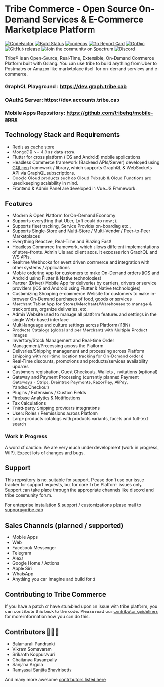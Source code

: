 # Tribe Commerce - Open Source On-Demand Services &amp; E-Commerce Marketplace Platform

[![CodeFactor](https://www.codefactor.io/repository/github/tribehq/platform/badge)](https://www.codefactor.io/repository/github/tribehq/platform)
[![Build Status](https://travis-ci.com/tribehq/platform.svg?branch=master)](https://travis-ci.com/tribehq/platform)
[![codecov](https://codecov.io/gh/tribehq/platform/branch/master/graph/badge.svg)](https://codecov.io/gh/tribehq/platform) 
[![Go Report Card](https://goreportcard.com/badge/github.com/tribehq/platform)](https://goreportcard.com/report/github.com/tribehq/platform)
[![GoDoc](https://godoc.org/github.com/tribehq/platform?status.svg)](https://godoc.org/github.com/tribehq/platform)
[![GitHub release](https://img.shields.io/github/release/tribehq/platform.svg)](https://github.com/tribehq/platform/releases/latest)
[![Join the community on Spectrum](https://withspectrum.github.io/badge/badge.svg)](https://spectrum.chat/tribe)
[![Discord](https://img.shields.io/discord/619455063584145409)](https://discord.gg/s5zEucn)

Tribe® is an Open-Source, Real-Time, Extensible, On-Demand Commerce Platform built with Golang. You can use tribe to build anything from Uber to Postmates or Amazon like marketplace itself for on-demand services and e-commerce.

### GraphQL Playground : https://dev.graph.tribe.cab
### OAuth2 Server: https://dev.accounts.tribe.cab
### Mobile Apps Repository: https://github.com/tribehq/mobile-apps

## Technology Stack and Requirements
* Redis as cache store
* MongoDB >= 4.0 as data store.
* Flutter for cross platform (iOS and Android) mobile applications.
* Headless Commerce framework (Backend APIs/Server) developed using [GQLgen](https://github.com/99designs/gqlgen) framework / library, which supports GraphQL & WebSockets API via GraphQL subscriptions.
* Google Cloud products such as Cloud Pubsub & Cloud Functions are used keeping scalability in mind.
* Frontend & Admin Panel are developed in Vue.JS Framework.

## Features
*   Modern & Open Platform for On-Demand Economy
*   Supports everything that Uber, Lyft could do now ;).
*   Supports fleet tracking, Service Provider on-boarding etc.,
*   Supports Single-Store and Multi-Store / Multi-Vendor / Peer-to-Peer Marketplaces
*   Everything Reactive, Real-Time and Blazing Fast!
*   Headless Commerce framework, which allows different implementations of store-fronts, Admin UIs and client apps. It exposes rich GraphQL and WS APIs.
*   Realtime Webhooks for event driven commerce and integration with other systems / applications.
*   Mobile ordering App for customers to make On-Demand orders (iOS and Android using Flutter & Native technologies)
*   Partner (Driver) Mobile App for deliveries by carriers, drivers or service providers (iOS and Android using Flutter & Native technologies)
*   Customizing Shopping e-commerce Website for customers to make in-browser On-Demand purchases of food, goods or services
*   Merchant Tablet App for Stores/Merchants/Warehouses to manage & track orders, organize deliveries, etc.
*   Admin Website used to manage all platform features and settings in the single Web-based interface
*   Multi-language and culture settings across Platform (i18N)
*   Products Catalogs (global and per Merchant) with Multiple Product Images
*   Inventory/Stock Management and Real-time Order Management/Processing across the Platform
*   Deliveries/Shipping management and processing across Platform (shipping with real-time location tracking for On-Demand orders)
*   Real-Time discounts, promotions and products/services availability updates
*   Customers registration, Guest Checkouts, Wallets , Invitations (optional)
*   Gateway and Payment Processing (currently planned Payment Gateways - Stripe, Braintree Payments, RazorPay, AliPay, Yandex.Checkout)
*   Plugins / Extensions / Custom Fields
*   Firebase Analytics & Notifications
*   Tax Calculations
*   Third-party Shipping providers integrations
*   Users Roles / Permissions across Platform
*   Large products catalogs with products variants, facets and full-text search

### Work In Progress

A word of caution: We are very much under development (work in progress, WIP).
Expect lots of changes and bugs.

## Support
This repository is not suitable for support. Please don't use our issue tracker for support requests, but for core Tribe Platform issues only. Support can take place through the appropriate channels like discord and tribe community forum.

For enterprise installation & support / customizations please mail to support@tribe.cab

## Sales Channels (planned / supported)

* Mobile Apps
* Web
* Facebook Messenger
* Telegram
* Alexa
* Google Home / Actions
* Apple Siri
* WhatsApp
* Anything you can imagine and build for :)


## Contributing to Tribe Commerce

If you have a patch or have stumbled upon an issue with tribe platform, you can contribute this back to the code. Please read our [contributor guidelines](https://github.com/tribehq/platform/blob/master/.github/CONTRIBUTING.md) for more information how you can do this.

## Contributors 👨🏽‍💻
* Balamurali Pandranki
* Vikram Somavaram
* Srikanth Koppuravuri
* Chaitanya Rayampally
* Sanjana Argula
* Ramyasai Sanjita Bhavirisetty

And many more awesome [contributors listed here](https://github.com/tribehq/platform/graphs/contributors) 
